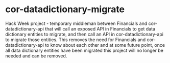 # cor-datadictionary-migrate

Hack Week project - temporary middleman between Financials and cor-datadictionary-api that will call an exposed API in Financials to get data dictionary entities to migrate, and then call an API in cor-datadictionary-api to migrate those entities. This removes the need for Financials and cor-datadictionary-api to know about each other and at some future point, once all data dictionary entities have been migrated this project will no longer be needed and can be removed.